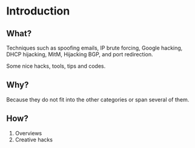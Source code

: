 # Introduction

## What?

Techniques such as spoofing emails, IP brute forcing, Google hacking, DHCP hijacking, MitM, Hijacking BGP, and 
port redirection.

Some nice hacks, tools, tips and codes.

## Why?

Because they do not fit into the other categories or span several of them.

## How?

1. Overviews
2. Creative hacks


